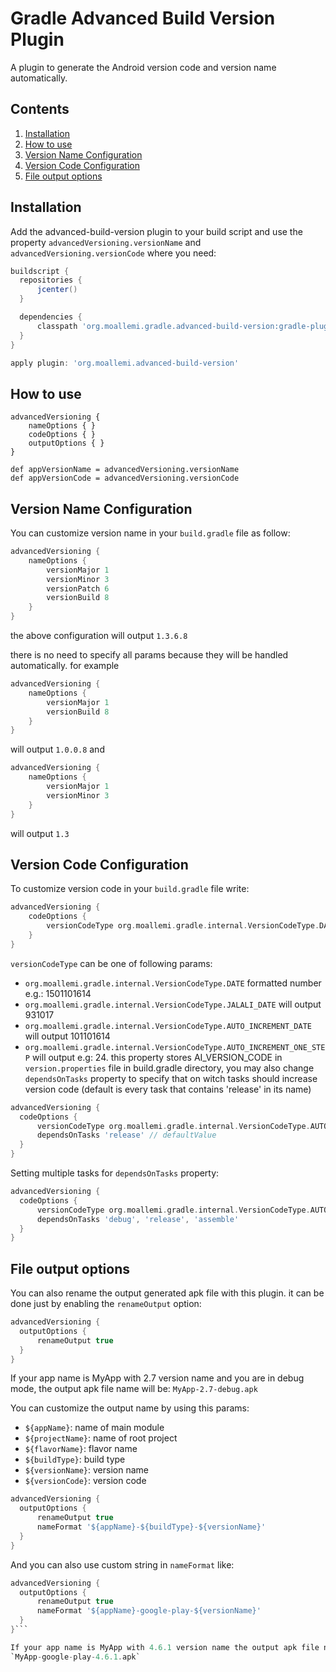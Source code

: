# Gradle Advanced Build Version Plugin

A plugin to generate the Android version code and version name automatically.

## Contents
1. [Installation](#installation)
2. [How to use](#how-to-use)
3. [Version Name Configuration](#version-name-configuration)
4. [Version Code Configuration](#version-code-configuration)
5. [File output options](#file-output-options)

## Installation

Add the advanced-build-version plugin to your build script and use the property `advancedVersioning.versionName` and
`advancedVersioning.versionCode` where you need:

```groovy
buildscript {
  repositories {
      jcenter()
  }

  dependencies {
      classpath 'org.moallemi.gradle.advanced-build-version:gradle-plugin:1.5.0'
  }
}

apply plugin: 'org.moallemi.advanced-build-version'
```

## How to use

```
advancedVersioning {
    nameOptions { }
    codeOptions { }
    outputOptions { }
}

def appVersionName = advancedVersioning.versionName
def appVersionCode = advancedVersioning.versionCode
```

## Version Name Configuration

You can customize version name in your `build.gradle` file as follow:

```groovy
advancedVersioning {
    nameOptions {
        versionMajor 1
        versionMinor 3
        versionPatch 6
        versionBuild 8
    }
}
```
the above configuration will output `1.3.6.8`

there is no need to specify all params because they will be handled automatically. for example

```groovy
advancedVersioning {
    nameOptions {
        versionMajor 1
        versionBuild 8
    }
}
```
will output `1.0.0.8` and

```groovy
advancedVersioning {
    nameOptions {
        versionMajor 1
        versionMinor 3
    }
}
```

will output `1.3`

## Version Code Configuration

To customize version code in your `build.gradle` file write:

```groovy
advancedVersioning {
    codeOptions {
        versionCodeType org.moallemi.gradle.internal.VersionCodeType.DATE
    }
}
```

`versionCodeType` can be one of following params:
 
 * `org.moallemi.gradle.internal.VersionCodeType.DATE` formatted number e.g.: 1501101614
 * `org.moallemi.gradle.internal.VersionCodeType.JALALI_DATE` will output 931017
 * `org.moallemi.gradle.internal.VersionCodeType.AUTO_INCREMENT_DATE` will output 101101614
 * `org.moallemi.gradle.internal.VersionCodeType.AUTO_INCREMENT_ONE_STEP` will output e.g: 24. this
 property stores AI_VERSION_CODE in `version.properties` file in build.gradle directory, you may
 also change `dependsOnTasks` property to specify that on witch tasks should increase version code
 (default is every task that contains 'release' in its name)

```groovy
advancedVersioning {
  codeOptions {
      versionCodeType org.moallemi.gradle.internal.VersionCodeType.AUTO_INCREMENT_ONE_STEP
      dependsOnTasks 'release' // defaultValue
  }
}
```

Setting multiple tasks for `dependsOnTasks` property:
```groovy
advancedVersioning {
  codeOptions {
      versionCodeType org.moallemi.gradle.internal.VersionCodeType.AUTO_INCREMENT_ONE_STEP
      dependsOnTasks 'debug', 'release', 'assemble'
  }
}
```

## File output options
You can also rename the output generated apk file with this plugin. it can be done just by enabling 
the `renameOutput` option:

```groovy
advancedVersioning {
  outputOptions {
      renameOutput true
  }
}
```

If your app name is MyApp with 2.7 version name and you are in debug mode, the output apk file name 
will be: `MyApp-2.7-debug.apk`

You can customize the output name by using this params:

* `${appName}`: name of main module
* `${projectName}`: name of root project
* `${flavorName}`: flavor name
* `${buildType}`: build type
* `${versionName}`: version name
* `${versionCode}`: version code

```groovy
advancedVersioning {
  outputOptions {
      renameOutput true
      nameFormat '${appName}-${buildType}-${versionName}'
  }
}
```

And you can also use custom string in `nameFormat` like:

```groovy
advancedVersioning {
  outputOptions {
      renameOutput true
      nameFormat '${appName}-google-play-${versionName}'
  }
}```

If your app name is MyApp with 4.6.1 version name the output apk file name will be: 
`MyApp-google-play-4.6.1.apk`
